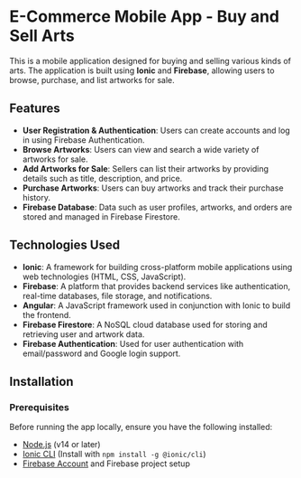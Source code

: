 # E-Commerce Mobile App - Buy and Sell Arts

This is a mobile application designed for buying and selling various kinds of arts. The application is built using **Ionic** and **Firebase**, allowing users to browse, purchase, and list artworks for sale.

## Features

- **User Registration & Authentication**: Users can create accounts and log in using Firebase Authentication.
- **Browse Artworks**: Users can view and search a wide variety of artworks for sale.
- **Add Artworks for Sale**: Sellers can list their artworks by providing details such as title, description, and price.
- **Purchase Artworks**: Users can buy artworks and track their purchase history.
- **Firebase Database**: Data such as user profiles, artworks, and orders are stored and managed in Firebase Firestore.

## Technologies Used

- **Ionic**: A framework for building cross-platform mobile applications using web technologies (HTML, CSS, JavaScript).
- **Firebase**: A platform that provides backend services like authentication, real-time databases, file storage, and notifications.
- **Angular**: A JavaScript framework used in conjunction with Ionic to build the frontend.
- **Firebase Firestore**: A NoSQL cloud database used for storing and retrieving user and artwork data.
- **Firebase Authentication**: Used for user authentication with email/password and Google login support.

## Installation

### Prerequisites

Before running the app locally, ensure you have the following installed:

- [Node.js](https://nodejs.org/) (v14 or later)
- [Ionic CLI](https://ionicframework.com/docs/cli) (Install with `npm install -g @ionic/cli`)
- [Firebase Account](https://firebase.google.com/) and Firebase project setup
